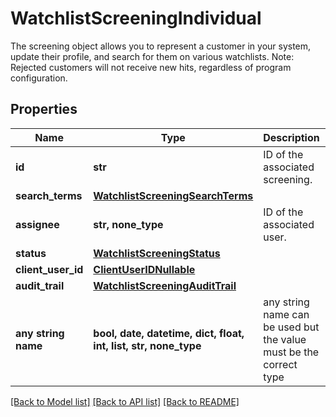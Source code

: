 # WatchlistScreeningIndividual

The screening object allows you to represent a customer in your system, update their profile, and search for them on various watchlists. Note: Rejected customers will not receive new hits, regardless of program configuration.

## Properties
Name | Type | Description | Notes
------------ | ------------- | ------------- | -------------
**id** | **str** | ID of the associated screening. | 
**search_terms** | [**WatchlistScreeningSearchTerms**](WatchlistScreeningSearchTerms.md) |  | 
**assignee** | **str, none_type** | ID of the associated user. | 
**status** | [**WatchlistScreeningStatus**](WatchlistScreeningStatus.md) |  | 
**client_user_id** | [**ClientUserIDNullable**](ClientUserIDNullable.md) |  | 
**audit_trail** | [**WatchlistScreeningAuditTrail**](WatchlistScreeningAuditTrail.md) |  | 
**any string name** | **bool, date, datetime, dict, float, int, list, str, none_type** | any string name can be used but the value must be the correct type | [optional]

[[Back to Model list]](../README.md#documentation-for-models) [[Back to API list]](../README.md#documentation-for-api-endpoints) [[Back to README]](../README.md)


